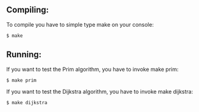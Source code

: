 ## Compiling:

To compile you have to simple type make on your console:
```sh
$ make
```

## Running:

If you want to test the Prim algorithm, you have to invoke make prim:
```sh
$ make prim
```

If you want to test the Dijkstra algorithm, you have to invoke make dijkstra:
```sh
$ make dijkstra
```
